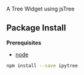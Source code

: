 A Tree Widget using jsTree

Package Install
---------------

**Prerequisites**
- [node](http://nodejs.org/)

```bash
npm install --save ipytree
```
